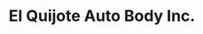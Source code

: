 ---
title: "El Quijote Auto Body Inc."
url: /camuy/el-quijote-auto-body-inc/
shop: Autowerkstatt
---